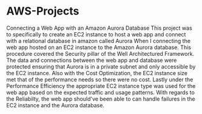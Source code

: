 # AWS-Projects
Connecting a Web App with an Amazon Aurora Database
This project was to specifically to create an EC2 instance to host a web app and connect with a relational database in amazon called Aurora
When I connecting the web app hosted on an EC2 instance to the Amazon Aurora database. This procedure covered the Security pillar of the Well Architectured Framework. The data and connections between the web app and database were protected ensuring that Aurora is in a private subnet and only accessible by the EC2 instance. Also with the Cost Optimization, the EC2 instance size met that of the performance needs so there were no cost. Lastly under the Performance Efficiency the appropriate EC2 instance type was used for the web app based on the expected traffic and usage patterns.
With regards to the Reliabilty, the web app should've been able to can handle failures in the EC2 instance and the Aurora database. 
